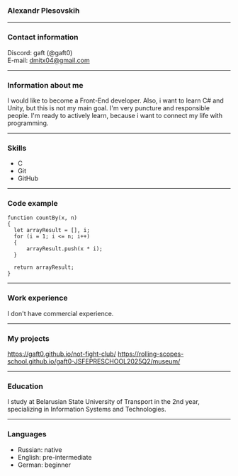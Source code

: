 ### **Alexandr Plesovskih**
***

### **Contact information**
Discord: gaft (@gaft0)  
E-mail: dmitx04@gmail.com
***

### **Information about me**
I would like to become a Front-End developer. Also, i want to learn C# and Unity, but this is not my main goal. I'm very puncture and responsible people.  I'm ready to actively learn, because i want to connect my life with programming.
***

### **Skills**
* C
* Git
* GitHub
***

### **Code example**
```
function countBy(x, n) 
{
  let arrayResult = [], i;
  for (i = 1; i <= n; i++)
  {
      arrayResult.push(x * i);
  }

  return arrayResult;
}
```
***

### **Work experience**
I don't have commercial experience.
***

### **My projects**
https://gaft0.github.io/not-fight-club/
https://rolling-scopes-school.github.io/gaft0-JSFEPRESCHOOL2025Q2/museum/
***

### **Education**
I study at Belarusian State University of Transport in the 2nd year, specializing in Information Systems and Technologies.
***

### **Languages**
* Russian: native
* English: pre-intermediate
* German: beginner